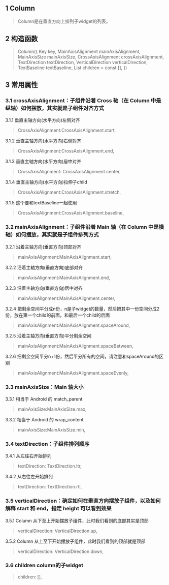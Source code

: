 ## **1 Column**
> Column是在垂直方向上排列子widget的列表。 

## **2 构造函数** 
> Column({
>     Key key,
>     MainAxisAlignment mainAxisAlignment,
>     MainAxisSize mainAxisSize,
>     CrossAxisAlignment crossAxisAlignment,
>     TextDirection textDirection,
>     VerticalDirection verticalDirection,
>     TextBaseline textBaseline,
>     List<Widget> children = const <Widget>[],
>   })

## **3 常用属性** 
### **3.1 crossAxisAlignment：子组件沿着 Cross 轴（在 Column 中是纵轴）如何摆放，其实就是子组件对齐方式**

3.1.1 垂直主轴方向(水平方向)左侧对齐
> CrossAxisAlignment:CrossAxisAlignment.start,

3.1.2 垂直主轴方向(水平方向)右侧对齐
> CrossAxisAlignment:CrossAxisAlignment.end,

3.1.3 垂直主轴方向(水平方向)居中对齐
> CrossAxisAlignment: CrossAxisAlignment.center,

3.1.4 垂直主轴方向(水平方向)拉伸子child
> CrossAxisAlignment:CrossAxisAlignment.stretch,

3.1.5 这个要和textBaseline一起使用
> CrossAxisAlignment:CrossAxisAlignment.baseline,

### **3.2 mainAxisAlignment：子组件沿着 Main 轴（在 Column 中是横轴）如何摆放，其实就是子组件排列方式**

3.2.1 沿着主轴方向(垂直方向)顶部对齐
> mainAxisAlignment:MainAxisAlignment.start,

3.2.2 沿着主轴方向(垂直方向)底部对齐
> mainAxisAlignment:MainAxisAlignment.end,

3.2.3 沿着主轴方向(垂直方向)居中对齐
> mainAxisAlignment:MainAxisAlignment.center,

3.2.4 把剩余空间平分成n份，n是子widget的数量，然后把其中一份空间分成2份，放在第一个child的前面，和最后一个child的后面
> mainAxisAlignment:MainAxisAlignment.spaceAround,

3.2.5 沿着主轴方向(垂直方向)平分剩余空间
> mainAxisAlignment:MainAxisAlignment.spaceBetween,

3.2.6 把剩余空间平分n+1份，然后平分所有的空间，请注意和spaceAround的区别
> mainAxisAlignment:MainAxisAlignment.spaceEvenly,

### **3.3 mainAxisSize：Main 轴大小**

3.3.1 相当于 Android 的 match_parent
> mainAxisSize:MainAxisSize.max,

3.3.2 相当于 Android 的 wrap_content
> mainAxisSize:MainAxisSize.min,

### **3.4 textDirection：子组件排列顺序**

3.4.1 从左往右开始排列
> textDirection: TextDirection.ltr,

3.4.2 从右往左开始排列
> textDirection: TextDirection.rtl,

### **3.5 verticalDirection：确定如何在垂直方向摆放子组件，以及如何解释 start 和 end，指定 height 可以看到效果**

3.5.1 Column 从下至上开始摆放子组件，此时我们看到的底部其实是顶部
> verticalDirection: VerticalDirection.up,

3.5.2 Column 从上至下开始摆放子组件，此时我们看到的顶部就是顶部
> verticalDirection: VerticalDirection.down,

### **3.6 children column的子widget**
> children: <Widget>[],